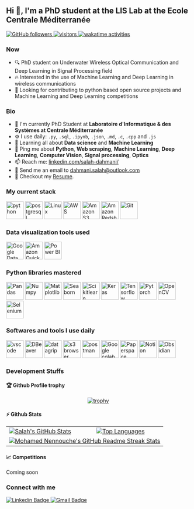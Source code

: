 ## Hi 👋, I'm a PhD student at the LIS Lab at the Ecole Centrale Méditerranée
<p align="left">
  <a href="https://github.com/ramzidahmani?tab=followers">
    <img alt="GitHub followers" src="https://img.shields.io/github/followers/ramzidahmani?color=green&logo=github">
  </a>
  <a href="https://github.com/ramzidahmani/">
    <img src="https://komarev.com/ghpvc/?username=ramzidahmani" alt="visitors" />
  </a>
  <a href="https://wakatime.com/@1dace552-f52d-4c2c-913e-eacfe1d41572">
    <img src="https://wakatime.com/badge/user/1dace552-f52d-4c2c-913e-eacfe1d41572.svg" alt="wakatime activities" />
  </a> 
</p>

### Now
- :mag: PhD student on Underwater Wireless Optical Communication and Deep Learning in Signal Processing field
- :fire: Interested in the use of Machine Learning and Deep Learning in wireless communications
- :calendar: Looking for contributing to python based open source projects and Machine Learning and Deep Learning competitions

### Bio
- 🏢 I'm currently PhD Student at **Laboratoire d'Informatique & des Systèmes at Centrale Méditerranée**
- ⚙️ I use daily: `.py`, `.sql`, `.ipynb`, `.json`,  `.md`, `.c`, `.cpp` and `.js`
- 🌱 Learning all about **Data science** and **Machine Learning**
- 💬 Ping me about **Python**, **Web scraping**, **Machine Learning**, **Deep Learning**, **Computer Vision**, **Signal processing**, **Optics**
- 📫 Reach me: [linkedin.com/salah-dahmani/](https://www.linkedin.com/in/salah-dahmani/)
- :email: Send me an email to dahmani.salah@outlook.com
- 📝 Checkout my [Resume](./files/cv.pdf).

### My current stack
<img height="48" src="img/python.svg" alt="python"> <img height="48" src="img/postgresql.svg" alt="postgresql"> <img height="48" src="img/Linux.svg" alt="Linux"> <img height="48" src="img/aws.svg" alt="AWS"> <img height="48" src="img/amazon-s3.svg" alt="Amazon S3"> <img height="48" src="img/aws-redshift.svg" alt="Amazon Redshift"> <img height="48" src="img/Git.svg" alt="Git">

### Data visualization tools used
<img height="48" src="img/google-data-studio.svg" alt="Google Data Studio"> <img height="48" src="img/amazon-quicksight.svg" alt="Amazon Quicksight"> <img height="48" src="img/Power_BI.svg" alt="Power BI">

### Python libraries mastered
<img height="48" src="img/pandas.svg" alt="Pandas"> <img height="48" src="img/numpy.svg" alt="Numpy"> <img height="48" src="img/Matplotlib.svg" alt="Matplotlib"> <img height="48" src="img/seaborn.svg" alt="Seaborn"> <img height="48" src="img/Scikitlearn.svg" alt="Scikitlearn"> <img height="48" src="img/keras.svg" alt="Keras"> <img height="48" src="img/tensorflow.svg" alt="Tensorflow"> <img height="48" src="img/pytorch-icon.svg" alt="Pytorch"> <img height="48" src="img/OpenCV.svg" alt="OpenCV"> <img height="48" src="img/selenium.svg" alt="Selenium"> 

### Softwares and tools I use daily
<img height="48" src="img/vscode.svg" alt="vscode"> <img height="48" src="img/DBeaver.svg" alt="DBeaver"> <img height="48" src="img/datagrip.svg" alt="datagrip"> <img height="48" src="img/s3browser.png" alt="s3 browser"> <img height="48" src="img/postman.svg" alt="postman"> <img height="48" src="img/colab.svg" alt="Google colab"> <img height="48" src="img/Gradient.png" alt="Paperspace Gradient"> <img height="48" src="img/notion.svg" alt="Notion"> <img height="48" src="img/Obsidian.svg" alt="Obsidian">

### Development Stuffs

#### :trophy: Github Profile trophy
<div align="center">

[![trophy](https://github-profile-trophy.vercel.app/?username=ramzidahmani&theme=onedark)](https://github.com/ramzidahmani/github-profile-trophy)

</div>

#### ⚡ Github Stats

<table>
  <tr>
    <td>
      <a href="https://github.com/anuraghazra/github-readme-stats"> <img src="https://github-readme-stats.vercel.app/api?username=ramzidahmani&show_icons=true&hide_border=true&&count_private=true&include_all_commits=true&theme=tokyonight" alt="Salah's GitHub Stats" /> </a>
    </td>
    <td>
      <a href="https://github.com/anuraghazra/github-readme-stats"> <img src="https://github-readme-stats.vercel.app/api/top-langs/?username=ramzidahmani&show_icons=true&hide_border=true&layout=compact&langs_count=8&theme=tokyonight" alt="Top Languages" /> </a>
    </td>
  </tr>
  <tr>
    <td colspan=2 align="center">
      <a href="https://git.io/streak-stats"> <img src="https://streak-stats.demolab.com?user=ramzidahmani&theme=tokyonight&hide_border=true" alt="Mohamed Nennouche's GitHub Readme Streak Stats" /> </a>
    </td>
  </tr>
</table>


#### :chart_with_upwards_trend: Competitions
Coming soon

### Connect with me
<div id="social-media" style="text-align:left">
    <a href="https://www.linkedin.com/in/salah-dahmani/">
        <img src="https://img.shields.io/badge/linkedin-%230077B5.svg?&style=for-the-badge&logo=linkedin&logoColor=white" alt="Linkedin Badge">
    </a>
    <a href="mailto:dahmani.salah@outlook.com"> <img src="https://img.shields.io/badge/gmail-red?style=for-the-badge&logo=gmail&logoColor=white" alt="Gmail Badge"/></a>
</div>